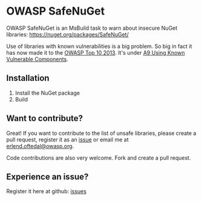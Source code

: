 OWASP SafeNuGet
===============
OWASP SafeNuGet is an MsBuild task to warn about insecure NuGet libraries:
https://nuget.org/packages/SafeNuGet/

Use of libraries with known vulnerabilities is a big problem. So big in fact it has now made it to the [OWASP Top 10 2013](https://www.owasp.org/index.php/Top_10#OWASP_Top_10_for_2013). It's under [A9 Using Known Vulnerable Components](https://www.owasp.org/index.php/Top_10_2013-A9-Using_Components_with_Known_Vulnerabilities).

Installation
------------
1. Install the NuGet package
2. Build

Want to contribute?
-------------------
Great! If you want to contribute to the list of unsafe libraries, please create a pull request, register it as an [issue](https://github.com/eoftedal/SafeNuGet/issues) or email me at erlend.oftedal@owasp.org.

Code contributions are also very welcome. Fork and create a pull request.

Experience an issue?
--------------------
Register it here at github: [issues](https://github.com/eoftedal/SafeNuGet/issues)

